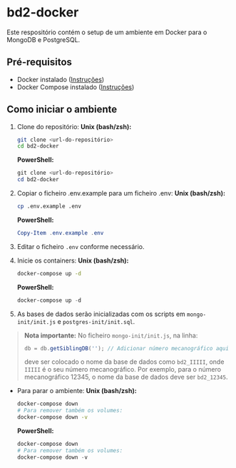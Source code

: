 
# bd2-docker

Este respositório contém o setup de um ambiente em Docker para o MongoDB e PostgreSQL.

## Pré-requisitos

- Docker instalado ([Instruções](https://docs.docker.com/get-docker/))
- Docker Compose instalado ([Instruções](https://docs.docker.com/compose/install/))

## Como iniciar o ambiente

1. Clone do repositório:
   **Unix (bash/zsh):**
   ```bash
   git clone <url-do-repositório>
   cd bd2-docker
   ```
   **PowerShell:**
   ```powershell
   git clone <url-do-repositório>
   cd bd2-docker
   ```
2. Copiar o ficheiro .env.example para um ficheiro .env:
   **Unix (bash/zsh):**
   ```bash
   cp .env.example .env
   ```
   **PowerShell:**
   ```powershell
   Copy-Item .env.example .env
   ```
3. Editar o ficheiro `.env` conforme necessário.

4. Inicie os containers:
   **Unix (bash/zsh):**
   ```bash
   docker-compose up -d
   ```
   **PowerShell:**
   ```powershell
   docker-compose up -d
   ```


5. As bases de dados serão inicializadas com os scripts em `mongo-init/init.js` e `postgres-init/init.sql`.

> **Nota importante:**
> No ficheiro `mongo-init/init.js`, na linha:
> ```javascript
> db = db.getSiblingDB(''); // Adicionar número mecanográfico aqui
> ```
> deve ser colocado o nome da base de dados como `bd2_IIIII`, onde `IIIII` é o seu número mecanográfico. Por exemplo, para o número mecanográfico 12345, o nome da base de dados deve ser `bd2_12345`.

- Para parar o ambiente:
   **Unix (bash/zsh):**
   ```bash
   docker-compose down
   # Para remover também os volumes:
   docker-compose down -v
   ```
   **PowerShell:**
   ```powershell
   docker-compose down
   # Para remover também os volumes:
   docker-compose down -v
   ```
